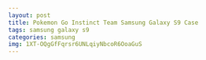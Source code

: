 ```yaml
---
layout: post
title: Pokemon Go Instinct Team Samsung Galaxy S9 Case
tags: samsung galaxy s9
categories: samsung
img: 1XT-OQgGfFqrsr6UNLqiyNbcoR6OoaGuS
---
```

